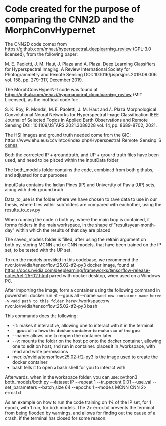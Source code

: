 # Code created for the purpose of comparing the CNN2D and the MorphConvHypernet

The CNN2D code comes from https://github.com/mhaut/hyperspectral_deeplearning_review (GPL-3.0 licensed), from the following paper:

M. E. Paoletti, J. M. Haut, J. Plaza and A. Plaza.
Deep Learning Classifiers for Hyperspectral Imaging: A Review
International Society for Photogrammetry and Remote Sensing
DOI: 10.1016/j.isprsjprs.2019.09.006
vol. 158, pp. 279-317, December 2019.

The MorphConvHyperNet code was found at https://github.com/mhaut/hyperspectral_deeplearning_review (MIT Licensed), as the inofficial code for:

S. K. Roy, R. Mondal, M. E. Paoletti, J. M. Haut and A. Plaza
Morphological Convolutional Neural Networks for Hyperspectral Image Classification
IEEE Journal of Selected Topics in Applied Earth Observations and Remote Sensing
DOI: 10.1109/JSTARS.2021.3088228
vol. 14, pp. 8689-8702, 2021.

The HSI images and ground truth needed come from the GIC:
https://www.ehu.eus/ccwintco/index.php/Hyperspectral_Remote_Sensing_Scenes

Both the corrected IP + groundtruth, and UP + ground truth files have been used, and need to be placed within the inputData folder

The both_models folder contains the code, combined from both githubs, and adjusted for our purposes

inputData contains the Indian Pines (IP) and University of Pavia (UP) sets, along with their ground truth

Data_to_use is the folder where we have chosen to save data to use in our thesis, where files within subfolders are compared with eachother, using the results_to_csv.py

When running the code in both.py, where the main loop is contained, it forms folders in the main workspace, in the shape of "resultsyear-month-day" within which the results of that day are placed

The saved_models folder is filled, after using the retrain argument on both.py, storing MCNN and or CNN models, that have been trained on the IP set, to be tested with the UP set.

To run the models provided in this codebase, we recommend the nvcr.io/nvidia/tensorflow:25.02-tf2-py3 docker image, found at https://docs.nvidia.com/deeplearning/frameworks/tensorflow-release-notes/rel-25-02.html paired with docker desktop, when used on a Windows PC. 

After importing the image, form a container using the following command in powershell:
docker run -it --gpus all --name `<add new container name here>` -v `<add path to this folder here>`:/workspace:rw nvcr.io/nvidia/tensorflow:25.02-tf2-py3 bash

This commands does the following:
* -it: makes it interactive, allowing one to interact with it  in the terminal
* --gpus all: allows the docker container to make use of the gpu
* --name: allows one to reopen the container later
* --v: mounts the folder on the host pc onto the docker container, allowing one to edit on host, and run in container. places it in /workspace, with read and write permissions
* nvcr.io/nvidia/tensorflow:25.02-tf2-py3 is the image used to create the docker container
* bash tells it to open a bash shell for you to interact with

Afterwards, when in the workspace folder, you can use:
python3 both_models/both.py --dataset IP --repeat 1 --tr_percent 0.01 --use_val --set_parameters --batch_size 64 --epochs 1 --models MCNN CNN 2> error.txt

As an example on how to run the code training on 1% of the IP set, for 1 epoch, with 1 run, for both models. 
The 2> error.txt prevents the terminal from being flooded by warnings, and allows for finding out the cause of a crash, if the terminal has closed for some reason.
